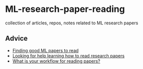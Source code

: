 # ML-research-paper-reading
collection of articles, repos, notes related to ML research papers

## Advice
* [Finding good ML papers to read](https://www.reddit.com/r/MachineLearning/comments/1q8ero/finding_good_ml_papers_to_read/)
* [Looking for help learning how to read research papers](https://www.reddit.com/r/MachineLearning/comments/8am2zu/d_looking_for_help_learning_how_to_read_research/)
* [What is your workflow for reading papers?](https://www.reddit.com/r/MachineLearning/comments/9z1cvc/discussion_what_is_your_workflow_for_reading/)
<!--stackedit_data:
eyJoaXN0b3J5IjpbMTExODA1NjExNV19
-->